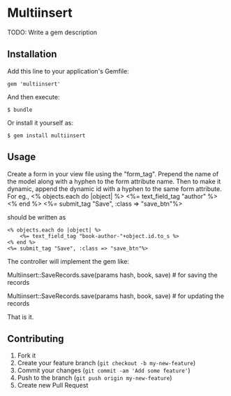 # Multiinsert

TODO: Write a gem description

## Installation

Add this line to your application's Gemfile:

    gem 'multiinsert'

And then execute:

    $ bundle

Or install it yourself as:

    $ gem install multiinsert

## Usage

Create a form in your view file using the "form_tag". 
Prepend the name of the model along with a hyphen to the form attribute name. 
Then to make it dynamic, append the dynamic id with a hyphen to the same form attribute. For eg., 
    <% objects.each do |object| %>
        <%= text_field_tag "author" %> 
    <% end %>
    <%= submit_tag "Save", :class => "save_btn"%>
    
should be written as   
    
    <% objects.each do |object| %>
        <%= text_field_tag "book-author-"+object.id.to_s %>
    <% end %>
    <%= submit_tag "Save", :class => "save_btn"%>
    
The controller will implement the gem like:

Multiinsert::SaveRecords.save(params hash, book, save) # for saving the records

Multiinsert::SaveRecords.save(params hash, book, save) # for updating the records

That is it.

## Contributing

1. Fork it
2. Create your feature branch (`git checkout -b my-new-feature`)
3. Commit your changes (`git commit -am 'Add some feature'`)
4. Push to the branch (`git push origin my-new-feature`)
5. Create new Pull Request
